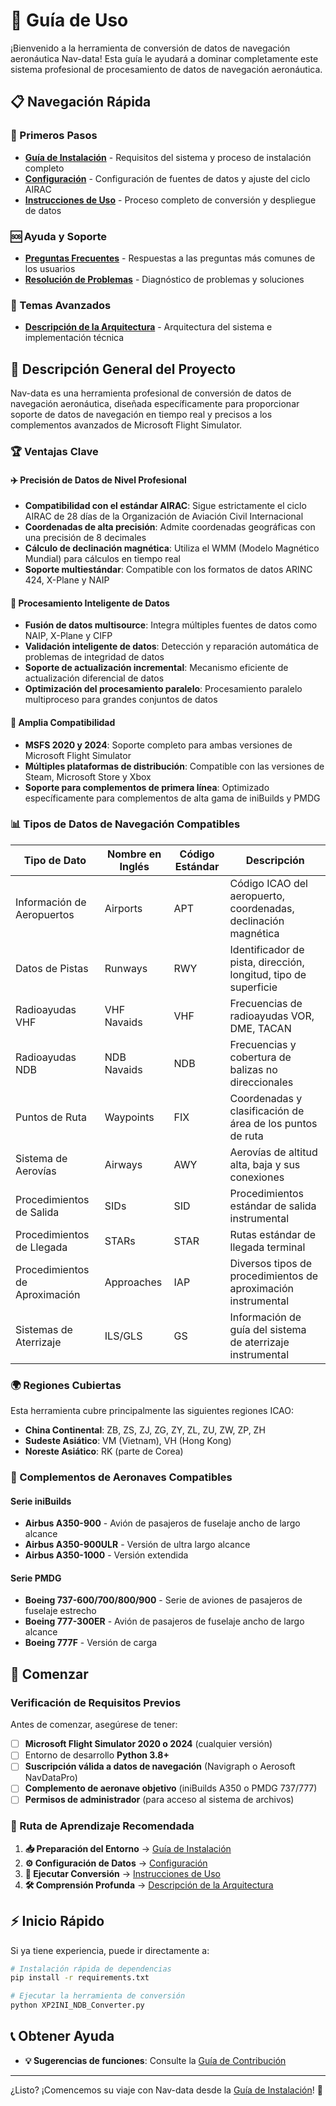 # 🧭 Guía de Uso

¡Bienvenido a la herramienta de conversión de datos de navegación aeronáutica Nav-data! Esta guía le ayudará a dominar completamente este sistema profesional de procesamiento de datos de navegación aeronáutica.

## 📋 Navegación Rápida

### 🚀 Primeros Pasos
- [**Guía de Instalación**](./installation.md) - Requisitos del sistema y proceso de instalación completo
- [**Configuración**](./configuration.md) - Configuración de fuentes de datos y ajuste del ciclo AIRAC
- [**Instrucciones de Uso**](./usage.md) - Proceso completo de conversión y despliegue de datos

### 🆘 Ayuda y Soporte
- [**Preguntas Frecuentes**](../faq.md) - Respuestas a las preguntas más comunes de los usuarios
- [**Resolución de Problemas**](../troubleshooting.md) - Diagnóstico de problemas y soluciones

### 🔧 Temas Avanzados
- [**Descripción de la Arquitectura**](../architecture.md) - Arquitectura del sistema e implementación técnica

## 🎯 Descripción General del Proyecto

Nav-data es una herramienta profesional de conversión de datos de navegación aeronáutica, diseñada específicamente para proporcionar soporte de datos de navegación en tiempo real y precisos a los complementos avanzados de Microsoft Flight Simulator.

### 🏆 Ventajas Clave

#### ✈️ Precisión de Datos de Nivel Profesional
- **Compatibilidad con el estándar AIRAC**: Sigue estrictamente el ciclo AIRAC de 28 días de la Organización de Aviación Civil Internacional
- **Coordenadas de alta precisión**: Admite coordenadas geográficas con una precisión de 8 decimales
- **Cálculo de declinación magnética**: Utiliza el WMM (Modelo Magnético Mundial) para cálculos en tiempo real
- **Soporte multiestándar**: Compatible con los formatos de datos ARINC 424, X-Plane y NAIP

#### 🔄 Procesamiento Inteligente de Datos
- **Fusión de datos multisource**: Integra múltiples fuentes de datos como NAIP, X-Plane y CIFP
- **Validación inteligente de datos**: Detección y reparación automática de problemas de integridad de datos
- **Soporte de actualización incremental**: Mecanismo eficiente de actualización diferencial de datos
- **Optimización del procesamiento paralelo**: Procesamiento paralelo multiproceso para grandes conjuntos de datos

#### 🛫 Amplia Compatibilidad
- **MSFS 2020 y 2024**: Soporte completo para ambas versiones de Microsoft Flight Simulator
- **Múltiples plataformas de distribución**: Compatible con las versiones de Steam, Microsoft Store y Xbox
- **Soporte para complementos de primera línea**: Optimizado específicamente para complementos de alta gama de iniBuilds y PMDG

### 📊 Tipos de Datos de Navegación Compatibles

| Tipo de Dato | Nombre en Inglés | Código Estándar | Descripción |
|--------------|------------------|-----------------|-------------|
| Información de Aeropuertos | Airports | APT | Código ICAO del aeropuerto, coordenadas, declinación magnética |
| Datos de Pistas | Runways | RWY | Identificador de pista, dirección, longitud, tipo de superficie |
| Radioayudas VHF | VHF Navaids | VHF | Frecuencias de radioayudas VOR, DME, TACAN |
| Radioayudas NDB | NDB Navaids | NDB | Frecuencias y cobertura de balizas no direccionales |
| Puntos de Ruta | Waypoints | FIX | Coordenadas y clasificación de área de los puntos de ruta |
| Sistema de Aerovías | Airways | AWY | Aerovías de altitud alta, baja y sus conexiones |
| Procedimientos de Salida | SIDs | SID | Procedimientos estándar de salida instrumental |
| Procedimientos de Llegada | STARs | STAR | Rutas estándar de llegada terminal |
| Procedimientos de Aproximación | Approaches | IAP | Diversos tipos de procedimientos de aproximación instrumental |
| Sistemas de Aterrizaje | ILS/GLS | GS | Información de guía del sistema de aterrizaje instrumental |

### 🌍 Regiones Cubiertas

Esta herramienta cubre principalmente las siguientes regiones ICAO:

- **China Continental**: ZB, ZS, ZJ, ZG, ZY, ZL, ZU, ZW, ZP, ZH
- **Sudeste Asiático**: VM (Vietnam), VH (Hong Kong)
- **Noreste Asiático**: RK (parte de Corea)

### 🎯 Complementos de Aeronaves Compatibles

#### Serie iniBuilds
- **Airbus A350-900** - Avión de pasajeros de fuselaje ancho de largo alcance
- **Airbus A350-900ULR** - Versión de ultra largo alcance
- **Airbus A350-1000** - Versión extendida

#### Serie PMDG
- **Boeing 737-600/700/800/900** - Serie de aviones de pasajeros de fuselaje estrecho
- **Boeing 777-300ER** - Avión de pasajeros de fuselaje ancho de largo alcance
- **Boeing 777F** - Versión de carga

## 🚦 Comenzar

### Verificación de Requisitos Previos

Antes de comenzar, asegúrese de tener:

- [ ] **Microsoft Flight Simulator 2020 o 2024** (cualquier versión)
- [ ] Entorno de desarrollo **Python 3.8+**
- [ ] **Suscripción válida a datos de navegación** (Navigraph o Aerosoft NavDataPro)
- [ ] **Complemento de aeronave objetivo** (iniBuilds A350 o PMDG 737/777)
- [ ] **Permisos de administrador** (para acceso al sistema de archivos)

### 📖 Ruta de Aprendizaje Recomendada

1.  **📥 Preparación del Entorno** → [Guía de Instalación](./installation.md)
2.  **⚙️ Configuración de Datos** → [Configuración](./configuration.md)
3.  **🔄 Ejecutar Conversión** → [Instrucciones de Uso](./usage.md)
4.  **🛠️ Comprensión Profunda** → [Descripción de la Arquitectura](../architecture.md)

## ⚡ Inicio Rápido

Si ya tiene experiencia, puede ir directamente a:

```bash
# Instalación rápida de dependencias
pip install -r requirements.txt

# Ejecutar la herramienta de conversión
python XP2INI_NDB_Converter.py
```

## 📞 Obtener Ayuda
- **💡 Sugerencias de funciones**: Consulte la [Guía de Contribución](../contributing.md)

---

¿Listo? ¡Comencemos su viaje con Nav-data desde la [Guía de Instalación](./installation.md)! 🚀